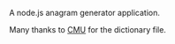 A node.js anagram generator application.

Many thanks to [CMU](http://www.cs.cmu.edu/afs/cs/academic/class/15112-n15/www/homeworks/hw5.html) for the dictionary file.
